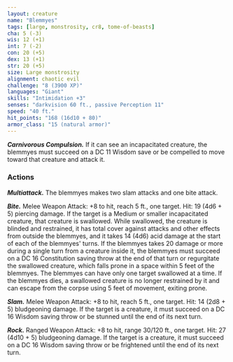 ```yaml
---
layout: creature
name: "Blemmyes"
tags: [large, monstrosity, cr8, tome-of-beasts]
cha: 5 (-3)
wis: 12 (+1)
int: 7 (-2)
con: 20 (+5)
dex: 13 (+1)
str: 20 (+5)
size: Large monstrosity
alignment: chaotic evil
challenge: "8 (3900 XP)"
languages: "Giant"
skills: "Intimidation +3"
senses: "darkvision 60 ft., passive Perception 11"
speed: "40 ft."
hit_points: "168 (16d10 + 80)"
armor_class: "15 (natural armor)"
---
```


***Carnivorous Compulsion.*** If it can see an incapacitated creature, the blemmyes must succeed on a DC 11 Wisdom save or be compelled to move toward that creature and attack it.

### Actions

***Multiattack.*** The blemmyes makes two slam attacks and one bite attack.

***Bite.*** Melee Weapon Attack: +8 to hit, reach 5 ft., one target. Hit: 19 (4d6 + 5) piercing damage. If the target is a Medium or smaller incapacitated creature, that creature is swallowed. While swallowed, the creature is blinded and restrained, it has total cover against attacks and other effects from outside the blemmyes, and it takes 14 (4d6) acid damage at the start of each of the blemmyes' turns. If the blemmyes takes 20 damage or more during a single turn from a creature inside it, the blemmyes must succeed on a DC 16 Constitution saving throw at the end of that turn or regurgitate the swallowed creature, which falls prone in a space within 5 feet of the blemmyes. The blemmyes can have only one target swallowed at a time. If the blemmyes dies, a swallowed creature is no longer restrained by it and can escape from the corpse using 5 feet of movement, exiting prone.

***Slam.*** Melee Weapon Attack: +8 to hit, reach 5 ft., one target. Hit: 14 (2d8 + 5) bludgeoning damage. If the target is a creature, it must succeed on a DC 16 Wisdom saving throw or be stunned until the end of its next turn.

***Rock.*** Ranged Weapon Attack: +8 to hit, range 30/120 ft., one target. Hit: 27 (4d10 + 5) bludgeoning damage. If the target is a creature, it must succeed on a DC 16 Wisdom saving throw or be frightened until the end of its next turn.

